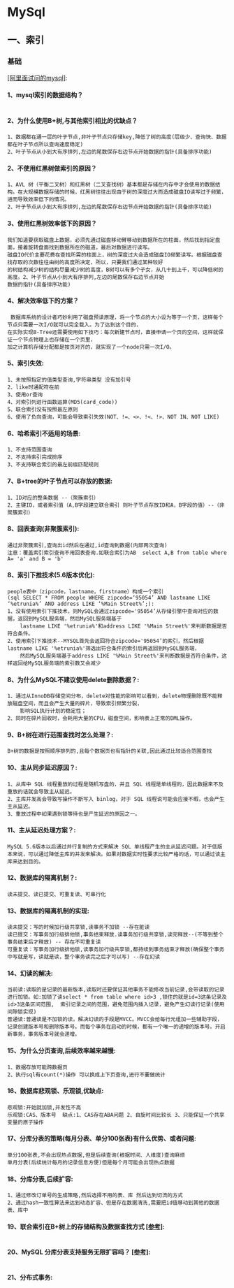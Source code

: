 # MySql

## 一、索引
### 基础
[[阿里面试问的mysql]](https://zhuanlan.zhihu.com/p/73204847):

#### 1、mysql索引的数据结构？
```

```
#### 2、为什么使用B+树,与其他索引相比的优缺点？
```
1、数据都在通一层的叶子节点,非叶子节点只存储key,降低了树的高度(层级少、查询快、数据都在叶子节点所以查询速度稳定)
2、叶子节点从小到大有序排列,左边的尾数保存右边节点开始数据的指针(具备排序功能)
```
#### 2、不使用红黑树做索引的原因？
```
1、AVL 树（平衡二叉树）和红黑树（二叉查找树）基本都是存储在内存中才会使用的数据结构。在大规模数据存储的时候，红黑树往往出现由于树的深度过大而造成磁盘IO读写过于频繁，进而导致效率低下的情况。
2、叶子节点从小到大有序排列,左边的尾数保存右边节点开始数据的指针(具备排序功能)
```
#### 3、使用红黑树效率低下的原因？
```
我们知道要获取磁盘上数据，必须先通过磁盘移动臂移动到数据所在的柱面，然后找到指定盘面，接着旋转盘面找到数据所在的磁道，最后对数据进行读写。
磁盘IO代价主要花费在查找所需的柱面上，树的深度过大会造成磁盘IO频繁读写。根据磁盘查找存取的次数往往由树的高度所决定，所以，只要我们通过某种较好
的树结构减少树的结构尽量减少树的高度，B树可以有多个子女，从几十到上千，可以降低树的高度。2、叶子节点从小到大有序排列,左边的尾数保存右边节点开始
数据的指针(具备排序功能)
```
#### 4、解决效率低下的方案？
```
 数据库系统的设计者巧妙利用了磁盘预读原理，将一个节点的大小设为等于一个页，这样每个节点只需要一次I/O就可以完全载入。为了达到这个目的，
在实际实现B-Tree还需要使用如下技巧：每次新建节点时，直接申请一个页的空间，这样就保证一个节点物理上也存储在一个页里，
加之计算机存储分配都是按页对齐的，就实现了一个node只需一次I/O。
```
#### 5、索引失效:
```
1、未按照指定的值类型查询,字符串类型 没有加引号
2、like时通配符在前
3、使用or查询
4、对索引列进行函数运算(MD5(card_code))
5、联合索引没有按照最左原则
6、使用了负向查询，可能会导致索引失效(NOT、!=、<>、!<、!>、NOT IN、NOT LIKE)
```
#### 6、哈希索引不适用的场景:
```
1、不支持范围查询 
2、不支持索引完成排序  
3、不支持联合索引的最左前缀匹配规则
```
#### 7、B+tree的叶子节点可以存放的数据:
```
1、ID对应的整条数据 --（聚簇索引）
2、主键ID，或者索引值（A,B字段建立联合索引 则叶子节点存放ID和A，B字段的值）--（非聚簇索引）
```

#### 8、回表查询(非聚簇索引):
```
通过非聚簇索引,查询出id然后在通过,id查询到数据(内部两次查询)
注意：覆盖索引索引查询不用回表查询.如联合索引为AB  select A,B from table where A= 'a' and B = 'b'
```
#### 8、索引下推技术(5.6版本优化):
```
people表中（zipcode，lastname，firstname）构成一个索引 
(sql SELECT * FROM people WHERE zipcode=‘95054’ AND lastname LIKE ‘%etrunia%’ AND address LIKE ‘%Main Street%’;): 
1、没有使用索引下推技术，则MySQL会通过zipcode='95054’从存储引擎中查询对应的数据，返回到MySQL服务端，然后MySQL服务端基于
    lastname LIKE '%etrunia%'和address LIKE '%Main Street%'来判断数据是否符合条件。
2、使用索引下推技术--MYSQL首先会返回符合zipcode='95054’的索引，然后根据lastname LIKE '%etrunia%'筛选出符合条件的索引后再返回到MySQL服务端，
    然后MySQL服务端基于address LIKE '%Main Street%'来判断数据是否符合条件，这样返回给MySQL服务端的索引数又会减少

```
#### 8、为什么MySQL不建议使用delete删除数据？:
```
1、通过从InnoDB存储空间分布，delete对性能的影响可以看到，delete物理删除既不能释放磁盘空间，而且会产生大量的碎片，导致索引频繁分裂，
    影响SQL执行计划的稳定性；
2、同时在碎片回收时，会耗用大量的CPU，磁盘空间，影响表上正常的DML操作。
```
#### 9、B+树在进行范围查找时怎么处理？:
```
B+树的数据是按照顺序排列的,且每个数据页也有指针的关联,因此通过比较适合范围查找
```
#### 10、主从同步延迟原因？:
```
1、从库中 SQL 线程重放的过程是随机写盘的，并且 SQL 线程是单线程的，因此数据来不及重放的话就会导致主从延迟。
2、主库并发高会导致写操作不断写入 binlog，对于 SQL 线程说可能会应接不暇，也会产生主从延迟。
3、重放过程中如果遇到锁等待也是产生延迟的原因之一。
```
#### 11、主从延迟处理方案？:
```
MySQL 5.6版本以后通过并行复制的方式来解决 SQL 单线程产生的主从延迟问题。对于低版本来说，可以通过降低主库的并发来解决。如果对数据实时性要求比较严格的话，可以通过读主库来达到目的。  
```
#### 12、数据库的隔离机制？:
```
读未提交、读已提交、可重复读、可串行化
```
#### 13、数据库的隔离机制的实现:
```
读未提交：写的时候加行级共享锁,读事务不加锁 --存在脏读    
读已提交：写事务加行级排他锁,事务结束释放.读事务加行级共享锁,读完释放--(不等到整个事务结束后才释放) -- 存在不可重复读
可重复读：写事务加行级排他锁,读事务加行级共享锁,都持续到事务结束才释放(确保整个事务中写就是写，读就是读，整个事务读完之后才可以写) --存在幻读
```
#### 14、幻读的解决:
```
当前读:读取的是记录的最新版本,读取时还要保证其他事务不能修改当前记录,会带读取的记录进行加锁。如:加锁了读select * from table where id>3 ,锁住的就是id=3这条记录及id>3这条区间范围,  索引记录之间的范围，避免范围内插入记录，避免产生幻读行记录(使用间隙锁实现)
普通读:普通读是不加锁的读，解决幻读的手段是MVCC。MVCC会给每行元组加一些辅助字段，记录创建版本号和删除版本号。而每个事务在启动的时候，都有一个唯一的递增的版本号。开启新事务，事务版本号就会递增。
```
#### 15、为什么分页查询,后续效率越来越慢:
```
1、数据存放可能跨数据页
2、执行sql有count(*)操作 可以换成上下页查询,进行不要做统计
```
#### 16、数据库悲观锁、乐观锁,优缺点:
```
悲观锁:开始就加锁,并发性不高
乐观锁:CAS、版本号  缺点:1、CAS存在ABA问题 2、自旋时间比较长 3、只能保证一个共享变量的原子操作
```
#### 17、分库分表的策略(每月分表、单分100张表)有什么优势、或者问题:
```
单分100张表,不会出现热点数据,但是后续查询(根据时间、人维度)查询麻烦
单月分表(后续统计每月的记录信息方便)但是每个月可能会出现热点数据
```

#### 18、分库分表,后续扩容:
```
1、通过修改订单号的生成策略,然后选择不用的表、库 然后达到切流的方式
2、通过hash一致性算法来达到动态扩容、但是存在数据清洗,需要把id值移动到其他的数据表、库中  
```
#### 19、联合索引在B+树上的存储结构及数据查找方式 [[参考]](https://juejin.cn/post/6844904073955639304):
```
```
#### 20、MySQL 分库分表支持服务无限扩容吗？ [[参考]](https://blog.csdn.net/wanghao112956/article/details/90695814):
```
```
#### 21、分布式事务:
```
    
```









    







      












